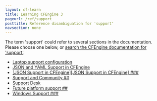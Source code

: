 ```yaml
---
layout: cf-learn
title: Learning CFEngine 3
pageurl: /ref/support
posttitle: Reference disambiguation for 'support'
navsection: none
---
```


The term 'support' could refer to several sections in the documentation. Please choose one below, or
[search the CFEngine documentation for 'support'](http://docs.cfengine.com/latest/search.html?q=support).

- [Laptop support configuration](http://docs.cfengine.com/latest/examples-example-snippets-system-administration.html#laptop-support-configuration)
- [JSON and YAML Support in CFEngine](http://docs.cfengine.com/latest/examples-tutorials-json-yaml-support-in-cfengine.html#json-and-yaml-support-in-cfengine)
- [\[JSON Support in CFEngine\]\[JSON Support in CFEngine\] \#\#\#](http://docs.cfengine.com/latest/examples-tutorials.html#json-support-in-cfengine-json-support-in-cfengine-###)
- [Support and Community \#\#](http://docs.cfengine.com/latest/guide-additional-resources.html#support-and-community-##)
- [Support Desk](http://docs.cfengine.com/latest/guide-additional-resources.html#support-desk)
- [Future platform support \#\#](http://docs.cfengine.com/latest/guide-latest-release-supported-platforms.html#future-platform-support-##)
- [Windows Support \#\#\#](http://docs.cfengine.com/latest/guide-latest-release-whatsnew.html#windows-support-###)
